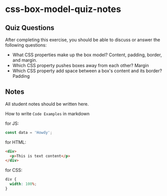 # css-box-model-quiz-notes

## Quiz Questions

After completing this exercise, you should be able to discuss or answer the following questions:

- What CSS properties make up the box model?
  Content, padding, border, and margin.
- Which CSS property pushes boxes away from each other?
  Margin
- Which CSS property add space between a box's content and its border?
  Padding

## Notes

All student notes should be written here.

How to write `Code Examples` in markdown

for JS:

```javascript
const data = 'Howdy';
```

for HTML:

```html
<div>
  <p>This is text content</p>
</div>
```

for CSS:

```css
div {
  width: 100%;
}
```
